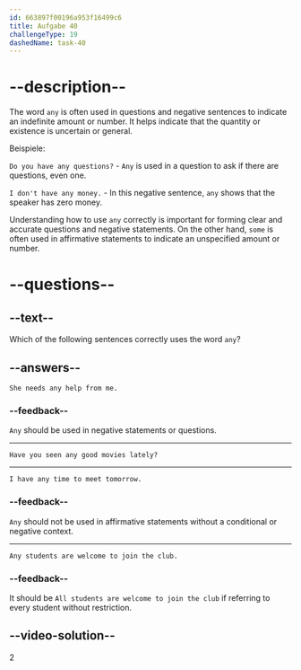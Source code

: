 ```yaml
---
id: 663897f00196a953f16499c6
title: Aufgabe 40
challengeType: 19
dashedName: task-40
---
```


# --description--

The word `any` is often used in questions and negative sentences to indicate an indefinite amount or number. It helps indicate that the quantity or existence is uncertain or general.

Beispiele:

`Do you have any questions?` - `Any` is used in a question to ask if there are questions, even one.

`I don't have any money.` - In this negative sentence, `any` shows that the speaker has zero money.

Understanding how to use `any` correctly is important for forming clear and accurate questions and negative statements. On the other hand, `some` is often used in affirmative statements to indicate an unspecified amount or number.

# --questions--

## --text--

Which of the following sentences correctly uses the word `any`?

## --answers--

`She needs any help from me.`

### --feedback--

`Any` should be used in negative statements or questions.

---

`Have you seen any good movies lately?`

---

`I have any time to meet tomorrow.`

### --feedback--

`Any` should not be used in affirmative statements without a conditional or negative context.

---

`Any students are welcome to join the club.`

### --feedback--

It should be `All students are welcome to join the club` if referring to every student without restriction.

## --video-solution--

2
